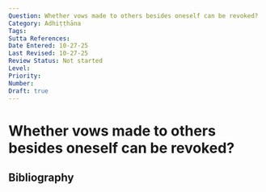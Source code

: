 ```yaml
---
Question: Whether vows made to others besides oneself can be revoked?
Category: Adhiṭṭhāna
Tags: 
Sutta References: 
Date Entered: 10-27-25
Last Revised: 10-27-25
Review Status: Not started
Level: 
Priority: 
Number: 
Draft: true
---
```


# Whether vows made to others besides oneself can be revoked?

## Bibliography

<!-- 

Notes:



-->